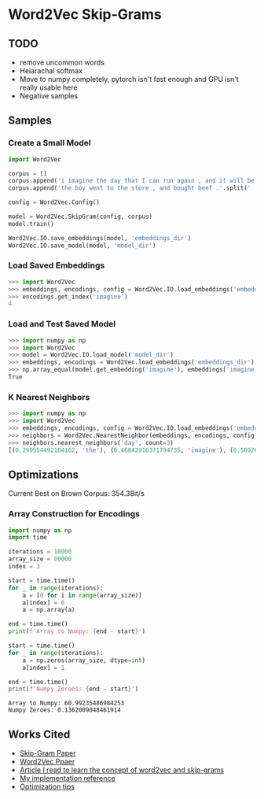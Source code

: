 # Word2Vec Skip-Grams

## TODO

* remove uncommon words
* Heiarachal softmax
* Move to numpy completely, pytorch isn't fast enough and GPU isn't really usable here
* Negative samples

## Samples

### Create a Small Model

```python
import Word2Vec

corpus = []
corpus.append('i imagine the day that I can run again , and it will be brilliant .'.split(' '))
corpus.append('the boy went to the store , and bought beef .'.split(' '))

config = Word2Vec.Config()

model = Word2Vec.SkipGram(config, corpus)
model.train()

Word2Vec.IO.save_embeddings(model, 'embeddings_dir')
Word2Vec.IO.save_model(model, 'model_dir')
```

### Load Saved Embeddings

```python
>>> import Word2Vec
>>> embeddings, encodings, config = Word2Vec.IO.load_embeddings('embeddings_dir')
>>> encodings.get_index('imagine')
4
```

### Load and Test Saved Model 

```python
>>> import numpy as np
>>> import Word2Vec
>>> model = Word2Vec.IO.load_model('model_dir')
>>> embeddings, encodings = Word2Vec.load_embeddings('embeddings_dir')
>>> np.array_equal(model.get_embedding('imagine'), embeddings['imagine'])
True
```

### K Nearest Neighbors

```python
>>> import numpy as np
>>> import Word2Vec
>>> embeddings, encodings, config = Word2Vec.IO.load_embeddings('embeddings_dir')
>>> neighbors = Word2Vec.NearestNeighbor(embeddings, encodings, config)
>>> neighbors.nearest_neighbors('day', count=3)
[(0.299554492104162, 'the'), (0.46842916371794735, 'imagine'), (0.5892674981281726, 'went')]
```

## Optimizations

Current Best on Brown Corpus: 354.38it/s

### Array Construction for Encodings

```python
import numpy as np
import time

iterations = 10000
array_size = 80000
index = 3

start = time.time()
for _ in range(iterations):
    a = [0 for i in range(array_size)]
    a[index] = 0
    a = np.array(a)

end = time.time()
print(f'Array to Numpy: {end - start}')

start = time.time()
for _ in range(iterations):
    a = np.zeros(array_size, dtype=int)
    a[index] = 1

end = time.time()
print(f'Numpy Zeroes: {end - start}')
```

```
Array to Numpy: 60.99235486984253
Numpy Zeroes: 0.1362009048461914
```

## Works Cited

* [Skip-Gram Paper](https://arxiv.org/pdf/1301.3781.pdf%5D)
* [Word2Vec Ppaer](https://papers.nips.cc/paper/5021-distributed-representations-of-words-and-phrases-and-their-compositionality.pdf)
* [Article I read to learn the concept of word2vec and skip-grams](https://towardsdatascience.com/learn-word2vec-by-implementing-it-in-tensorflow-45641adaf2ac)
* [My implementation reference](https://towardsdatascience.com/an-implementation-guide-to-word2vec-using-numpy-and-google-sheets-13445eebd281)
* [Optimization tips](https://rare-technologies.com/word2vec-in-python-part-two-optimizing/)
